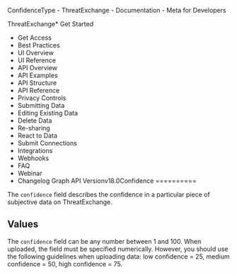 
ConfidenceType - ThreatExchange - Documentation - Meta for Developers











ThreatExchange* Get Started
* Get Access
* Best Practices
* UI Overview
* UI Reference
* API Overview
* API Examples
* API Structure
* API Reference
* Privacy Controls
* Submitting Data
* Editing Existing Data
* Delete Data
* Re-sharing
* React to Data
* Submit Connections
* Integrations
* Webhooks
* FAQ
* Webinar
* Changelog
Graph API Versionv18.0Confidence
==========

The `confidence` field describes the confidence in a particular piece of subjective data on ThreatExchange.

Values
------

The `confidence` field can be any number between 1 and 100. When uploaded, the field must be specified numerically. However, you should use the following guidelines when uploading data: low confidence = 25, medium confidence = 50, high confidence = 75.



































